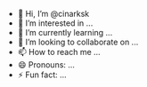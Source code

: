 - 👋 Hi, I’m @cinarksk
- 👀 I’m interested in ...
- 🌱 I’m currently learning ...
- 💞️ I’m looking to collaborate on ...
- 📫 How to reach me ...
- 😄 Pronouns: ...
- ⚡ Fun fact: ...

<!---
cinarksk/cinarksk is a ✨ special ✨ repository because its `README.md` (this file) appears on your GitHub profile.
You can click the Preview link to take a look at your changes.
--->
